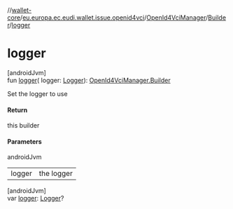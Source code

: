 //[wallet-core](../../../../index.md)/[eu.europa.ec.eudi.wallet.issue.openid4vci](../../index.md)/[OpenId4VciManager](../index.md)/[Builder](index.md)/[logger](logger.md)

# logger

[androidJvm]\
fun [logger](logger.md)(
logger: [Logger](../../../eu.europa.ec.eudi.wallet.logging/-logger/index.md)): [OpenId4VciManager.Builder](index.md)

Set the logger to use

#### Return

this builder

#### Parameters

androidJvm

|        |            |
|--------|------------|
| logger | the logger |

[androidJvm]\
var [logger](logger.md): [Logger](../../../eu.europa.ec.eudi.wallet.logging/-logger/index.md)?
